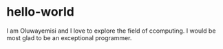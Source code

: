 # hello-world
I am Oluwayemisi and I love to explore the field of ccomputing. I would be most glad to be an exceptional programmer.
